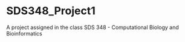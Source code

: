 # SDS348_Project1
A project assigned in the class SDS 348 - Computational Biology and Bioinformatics
